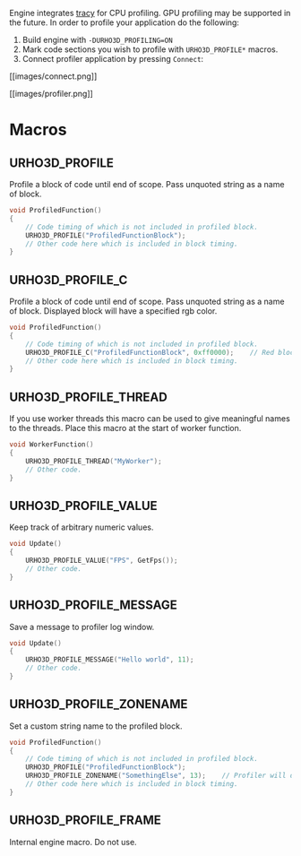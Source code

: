 Engine integrates [tracy](https://bitbucket.org/wolfpld/tracy/) for CPU profiling. GPU profiling may be supported in the future. In order to profile your application do the following:

1. Build engine with `-DURHO3D_PROFILING=ON`
2. Mark code sections you wish to profile with `URHO3D_PROFILE*` macros.
3. Connect profiler application by pressing `Connect`:

[[images/connect.png]]

[[images/profiler.png]]

# Macros

## URHO3D_PROFILE

Profile a block of code until end of scope. Pass unquoted string as a name of block.

```cpp
void ProfiledFunction()
{
    // Code timing of which is not included in profiled block.
    URHO3D_PROFILE("ProfiledFunctionBlock");
    // Other code here which is included in block timing.
}
```

## URHO3D_PROFILE_C

Profile a block of code until end of scope. Pass unquoted string as a name of block. Displayed block will have a specified rgb color.

```cpp
void ProfiledFunction()
{
    // Code timing of which is not included in profiled block.
    URHO3D_PROFILE_C("ProfiledFunctionBlock", 0xff0000);    // Red block
    // Other code here which is included in block timing.
}
```

## URHO3D_PROFILE_THREAD

If you use worker threads this macro can be used to give meaningful names to the threads. Place this macro at the start of worker function.

```cpp
void WorkerFunction()
{
    URHO3D_PROFILE_THREAD("MyWorker");
    // Other code.
}
```

## URHO3D_PROFILE_VALUE

Keep track of arbitrary numeric values.

```cpp
void Update()
{
    URHO3D_PROFILE_VALUE("FPS", GetFps());
    // Other code.
}
```

## URHO3D_PROFILE_MESSAGE

Save a message to profiler log window.

```cpp
void Update()
{
    URHO3D_PROFILE_MESSAGE("Hello world", 11);
    // Other code.
}
```

## URHO3D_PROFILE_ZONENAME

Set a custom string name to the profiled block.

```cpp
void ProfiledFunction()
{
    // Code timing of which is not included in profiled block.
    URHO3D_PROFILE("ProfiledFunctionBlock");
    URHO3D_PROFILE_ZONENAME("SomethingElse", 13);    // Profiler will display this block with "SomethingElse" name instead.
    // Other code here which is included in block timing.
}
```

## URHO3D_PROFILE_FRAME

Internal engine macro. Do not use.
